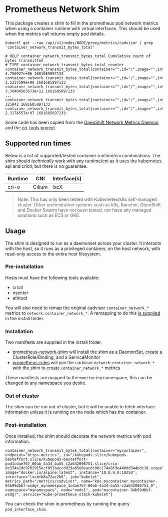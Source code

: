 # Prometheus Network Shim

This package creates a shim to fill in the prometheus pod network metrics when using a container runtime with virtual interfaces. This should be used when the metrics call returns empty pod details.

```shell
kubectl get --raw /api/v1/nodes/NODE/proxy/metrics/cadvisor | grep 'container_network_transmit_bytes_total'

# HELP container_network_transmit_bytes_total Cumulative count of bytes transmitted
# TYPE container_network_transmit_bytes_total counter
container_network_transmit_bytes_total{container="",id="/",image="",interface="cilium_host",name="",namespace="",pod=""} 4.756927e+06 1681685897133
container_network_transmit_bytes_total{container="",id="/",image="",interface="cilium_net",name="",namespace="",pod=""} 1.5337599e+08 1681685897133
container_network_transmit_bytes_total{container="",id="/",image="",interface="eth0",name="",namespace="",pod=""} 3.30484503673e+11 1681685897133
...
container_network_transmit_bytes_total{container="",id="/",image="",interface="lxc_health",name="",namespace="",pod=""} 125842 1681685897133
container_network_transmit_bytes_total{container="",id="/",image="",interface="lxcbfb8a72ac2b8",name="",namespace="",pod=""} 2.3174557e+07 1681685897133
```

Some code has been copied from the [OpenShift Network Metrics Daemon](https://github.com/openshift/network-metrics-daemon) and the [cri-tools project](https://github.com/kubernetes-sigs/cri-tools).

## Supported run times

Below is a list of supported/tested container runtime/cni combinations. The shim should _technically_ work with any runtime/cni as it uses the kubernetes api and crictl, but there is no guarantee. 

| Runtime | CNI    | Interface(s) |
|---------|--------|--------------|
| cri-o   | Cilium | lxcX         |

> Note: This has only been tested with Kubernetes/k8s self-managed cluster. 
> Other orchestration systems such as k3s, Rancher, OpenShift and Docker Swarm have not been tested, nor have any managed solutions such as ECS or GKE.

## Usage

The shim is designed to run as a daemonset across your cluster. It interacts with the host, so it runs as a privileged container, on the host network, with read-only access to the entire host filesystem.

### Pre-installation

Hosts must have the following tools available:

- crictl
- nsenter
- ethtool

You will also need to remap the original cadvisor `container_network_*` metrics to `network:container_network_*`. A remapping to do this [is supplied](https://github.com/sjdaws/prometheus-network-shim/blob/main/install/kubernetes/prometheus-cadvisor-relabel.yaml) in the install folder.

### Installation

Two manifests are supplied in the install folder.

- [prometheus-network-shim](https://github.com/sjdaws/prometheus-network-shim/blob/main/install/kubernetes/prometheus-network-shim.yaml) will install the shim as a DaemonSet, create a ClusterRole/Binding, and a ServiceMonitor
- [prometheus-rules](https://github.com/sjdaws/prometheus-network-shim/blob/main/install/kubernetes/prometheus-rules.yaml) will join the cadvisor `network:container_network_*` with the shim to create `container_network_*` metrics

These manifests are mapped to the `monitoring` namespace, this can be changed to any namespace you desire.

### Out of cluster

The shim can be run out of cluster, but it will be unable to fetch interface information unless it is running on the node which has the container.

### Post-installation

Once installed, the shim should decorate the network metrics with pod information.

```shell
container_network_transmit_bytes_total{container="mycontainer", endpoint="https-metrics", id="/kubepods.slice/kubepods-besteffort.slice/kubepods-besteffort-pod1cdae767_00ab_4a34_ba55_c2a642098751.slice/crio-de374a2de9762915ecf051baccdd29a65e8eacdc00c174a8f9e440dd344bdc10.scope", image="docker.io/alpine:latest", instance="10.0.0.0:10250", interface="lxcbfb8a72ac2b8", job="kubelet", metrics_path="/metrics/cadvisor", name="k8s_mycontainer_mycontainer-94b99dbbf-wsdgr_mynamespace_1cdae767-00ab-4a34-ba55-c2a642098751_0", namespace="mynamespace", node="node1", pod="mycontainer-94b99dbbf-wsdgr", service="kube-prometheus-stack-kubelet"}
```

You can check the shim in prometheus by running the query `pod_interface_shim`.